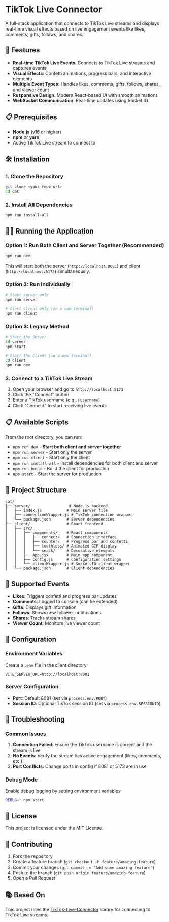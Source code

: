 # TikTok Live Connector

A full-stack application that connects to TikTok Live streams and displays real-time visual effects based on live engagement events like likes, comments, gifts, follows, and shares.

## 🚀 Features

- **Real-time TikTok Live Events**: Connects to TikTok Live streams and captures events
- **Visual Effects**: Confetti animations, progress bars, and interactive elements
- **Multiple Event Types**: Handles likes, comments, gifts, follows, shares, and viewer count
- **Responsive Design**: Modern React-based UI with smooth animations
- **WebSocket Communication**: Real-time updates using Socket.IO

## 📋 Prerequisites

- **Node.js** (v16 or higher)
- **npm** or **yarn**
- Active TikTok Live stream to connect to

## 🛠️ Installation

### 1. Clone the Repository
```bash
git clone <your-repo-url>
cd cat
```

### 2. Install All Dependencies
```bash
npm run install-all
```

## 🏃‍♂️ Running the Application

### Option 1: Run Both Client and Server Together (Recommended)
```bash
npm run dev
```
This will start both the server (`http://localhost:8081`) and client (`http://localhost:5173`) simultaneously.

### Option 2: Run Individually
```bash
# Start server only
npm run server

# Start client only (in a new terminal)
npm run client
```

### Option 3: Legacy Method
```bash
# Start the Server
cd server
npm start

# Start the Client (in a new terminal)
cd client
npm run dev
```

### 3. Connect to a TikTok Live Stream
1. Open your browser and go to `http://localhost:5173`
2. Click the "Connect" button
3. Enter a TikTok username (e.g., `@username`)
4. Click "Connect" to start receiving live events

## 📋 Available Scripts

From the root directory, you can run:

- `npm run dev` - **Start both client and server together**
- `npm run server` - Start only the server
- `npm run client` - Start only the client
- `npm run install-all` - Install dependencies for both client and server
- `npm run build` - Build the client for production
- `npm start` - Start the server for production

## 📁 Project Structure

```
cat/
├── server/                 # Node.js backend
│   ├── index.js           # Main server file
│   ├── connectionWrapper.js # TikTok connection wrapper
│   └── package.json       # Server dependencies
├── client/                # React frontend
│   ├── src/
│   │   ├── components/    # React components
│   │   │   ├── connect/   # Connection interface
│   │   │   ├── counter/   # Progress bar and confetti
│   │   │   ├── toothless/ # Animated GIF display
│   │   │   └── snack/     # Decorative elements
│   │   ├── App.jsx        # Main app component
│   │   ├── config.js      # Configuration settings
│   │   └── clientWrapper.js # Socket.IO client wrapper
│   └── package.json       # Client dependencies
```

## 🎯 Supported Events

- **Likes**: Triggers confetti and progress bar updates
- **Comments**: Logged to console (can be extended)
- **Gifts**: Displays gift information
- **Follows**: Shows new follower notifications
- **Shares**: Tracks stream shares
- **Viewer Count**: Monitors live viewer count

## 🔧 Configuration

### Environment Variables
Create a `.env` file in the client directory:
```
VITE_SERVER_URL=http://localhost:8081
```

### Server Configuration
- **Port**: Default 8081 (set via `process.env.PORT`)
- **Session ID**: Optional TikTok session ID (set via `process.env.SESSIONID`)

## 🐛 Troubleshooting

### Common Issues

1. **Connection Failed**: Ensure the TikTok username is correct and the stream is live
2. **No Events**: Verify the stream has active engagement (likes, comments, etc.)
3. **Port Conflicts**: Change ports in config if 8081 or 5173 are in use

### Debug Mode
Enable debug logging by setting environment variables:
```bash
DEBUG=* npm start
```

## 📝 License

This project is licensed under the MIT License.

## 🤝 Contributing

1. Fork the repository
2. Create a feature branch (`git checkout -b feature/amazing-feature`)
3. Commit your changes (`git commit -m 'Add some amazing feature'`)
4. Push to the branch (`git push origin feature/amazing-feature`)
5. Open a Pull Request

## 📚 Based On

This project uses the [TikTok-Live-Connector](https://github.com/zerodytrash/TikTok-Live-Connector) library for connecting to TikTok Live streams. 